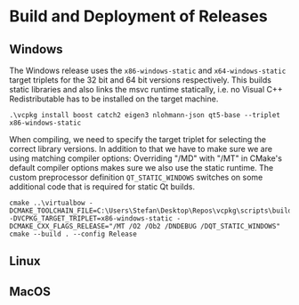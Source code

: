 # Build and Deployment of Releases

## Windows

The Windows release uses the `x86-windows-static` and `x64-windows-static` target triplets for the 32 bit and 64 bit versions respectively. This builds static libraries and also links the msvc runtime statically, i.e. no Visual C++ Redistributable has to be installed on the target machine.

    .\vcpkg install boost catch2 eigen3 nlohmann-json qt5-base --triplet x86-windows-static

When compiling, we need to specify the target triplet for selecting the correct library versions. In addition to that we have to make sure we are using matching compiler options: Overriding "/MD" with "/MT" in CMake's default compiler options makes sure we also use the static runtime. The custom preprocessor definition `QT_STATIC_WINDOWS` switches on some additional code that is required for static Qt builds.

    cmake ..\virtualbow -DCMAKE_TOOLCHAIN_FILE=C:\Users\Stefan\Desktop\Repos\vcpkg\scripts\buildsystems\vcpkg.cmake -DVCPKG_TARGET_TRIPLET=x86-windows-static -DCMAKE_CXX_FLAGS_RELEASE="/MT /O2 /Ob2 /DNDEBUG /DQT_STATIC_WINDOWS"
	cmake --build . --config Release
	
## Linux

## MacOS